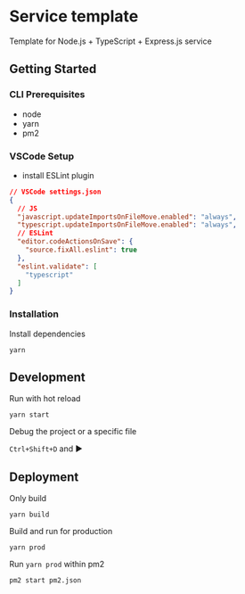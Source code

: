 # Service template

Template for Node.js + TypeScript + Express.js service

## Getting Started

### CLI Prerequisites

- node
- yarn
- pm2

### VSCode Setup

- install ESLint plugin
```json
// VSCode settings.json
{
  // JS
  "javascript.updateImportsOnFileMove.enabled": "always",
  "typescript.updateImportsOnFileMove.enabled": "always",
  // ESLint
  "editor.codeActionsOnSave": {
    "source.fixAll.eslint": true
  },
  "eslint.validate": [
    "typescript"
  ]
}
```

### Installation

Install dependencies

```
yarn
```

## Development

Run with hot reload

```
yarn start
```

Debug the project or a specific file

`Ctrl+Shift+D` and ▶️

## Deployment

Only build

```
yarn build
```

Build and run for production

```
yarn prod
```

Run `yarn prod` within pm2

```
pm2 start pm2.json
```